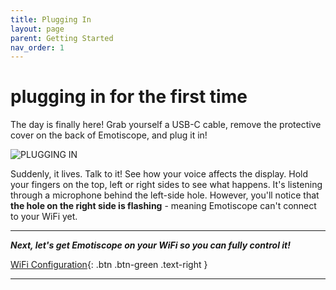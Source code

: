 ```yaml
---
title: Plugging In
layout: page
parent: Getting Started
nav_order: 1
---
```


# plugging in **for the first time**

The day is finally here! Grab yourself a USB-C cable, remove the protective cover on the back of Emotiscope, and plug it in!

![PLUGGING IN](https://github.com/lixie-labs/emotiscope/blob/main/extras/img/emotiscope_usb_cable.jpg?raw=true)

Suddenly, it lives. Talk to it! See how your voice affects the display. Hold your fingers on the top, left or right sides to see what happens. It's listening through a microphone behind the left-side hole. However, you'll notice that **the hole on the right side is flashing** - meaning Emotiscope can't connect to your WiFi yet.

-------------------------------------------------------

***Next, let's get Emotiscope on your WiFi so you can fully control it!***

[WiFi Configuration](https://emotiscope.rocks/wifi_configuration.html){: .btn .btn-green .text-right }

-------------------------------------------------------
